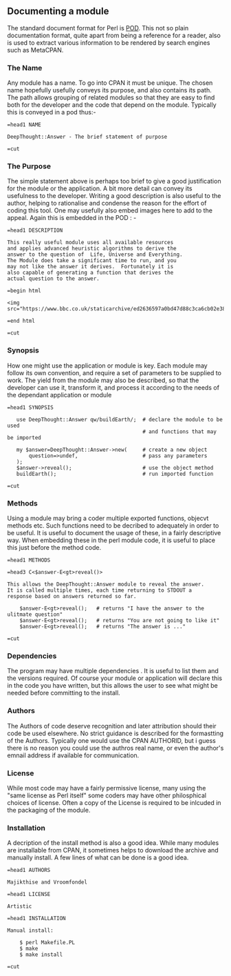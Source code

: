 ## Documenting a module

The standard document format for Perl is [POD](https://perldoc.perl.org/perlpod).  This not so plain documentation format, quite apart from being a reference for a reader, also is used to extract various information to be rendered by search engines such as MetaCPAN.

### The Name

Any module has a name. To go into CPAN it must be unique.  The chosen name hopefully usefully conveys its purpose, and also contains its path.  The path allows grouping of related modules so that they are easy to find both for the developer and the code that depend on the module.  Typically this is conveyed in a pod thus:-

```
=head1 NAME

DeepThought::Answer - The brief statement of purpose

=cut
```

### The Purpose

The simple statement above is perhaps too brief to give a good justification for the module or the application.  A bit more detail can convey its usefulness to the developer.  Writing a good description is also useful to the author, helping to rationalise and condense the reason for the effort of coding this tool. One may usefully also embed images here to add to the appeal. Again this is embedded in the POD : -

```
=head1 DESCRIPTION

This really useful module uses all available resources
and applies advanced heuristic algorithms to derive the
answer to the question of  Life, Universe and Everything.
The Module does take a significant time to run, and you
may not like the answer it derives.  Fortunately it is
also capable of generating a function that derives the
actual question to the answer.

=begin html

<img src="https://www.bbc.co.uk/staticarchive/ed2636597a0bd47d88c3ca6cb02e38cd678f69a2.jpg">

=end html

=cut

```

### Synopsis

How one might use the application or module is key. Each module may follow its own convention, and require a set of parameters to be supplied to work.  The yield from the module may also be described, so that the developer can use it, transform it, and process it according to the needs of the dependant application or module

```
=head1 SYNOPSIS
 
   use DeepThought::Answer qw/buildEarth/;  # declare the module to be used
                                            # and functions that may be imported
   
   my $answer=DeepThought::Answer->new(     # create a new object
       question=>undef,                     # pass any parameters 
   );
   $answer->reveal();                       # use the object method
   buildEarth();                            # run imported function
   
=cut
```

 
 ### Methods
 
Using a module may bring a coder multiple exported functions, objecvt methods etc.  Such functions need to be decribed to adequately in order to be useful.  It is useful to document the usage of these, in a fairly descriptive way.  When embedding these in the perl module code, it is useful to place this just before the method code.

```
=head1 METHODS

=head3 C<$answer-E<gt>reveal()>

This allows the DeepThought::Answer module to reveal the answer.
It is called multiple times, each time returning to STDOUT a
response based on answers returned so far.
    
    $answer-E<gt>reveal();   # returns "I have the answer to the ulitmate question"
    $answer-E<gt>reveal();   # returns "You are not going to like it"
    $answer-E<gt>reveal();   # returns "The answer is ..."

=cut
```

### Dependencies   

The program may have multiple dependencies .  It is useful to list them and the versions required.  Of course your module or application will declare this in the code you have written, but this allows the user to see what might be needed before committing to the install.

### Authors   

The Authors of code deserve recognition and later attribution should their code be used elsewhere. No strict guidance is described for the formastting of the Authors.  Typically one would use the CPAN AUTHORID, but i guess there is no reason you could use the authros real name, or even the author's emnail address if available for communication.

###  License

While most code may have a fairly permissive license, many using the "same license as Perl itself" some coders may have other philosphical choices of license.  Often a copy of the License is required to be inlcuded in the packaging of the module.

### Installation

A decription of the install method is also a good idea.  While many modules are installable from CPAN, it sometimes helps to download the archive and manually install.  A few lines of what can be done is a good idea.


```
=head1 AUTHORS

Majikthise and Vroomfondel

=head1 LICENSE

Artistic

=head1 INSTALLATION

Manual install:

    $ perl Makefile.PL
    $ make
    $ make install

=cut
```
